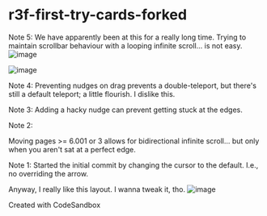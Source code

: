 # r3f-first-try-cards-forked

Note 5:
We have apparently been at this for a really long time. Trying to maintain scrollbar behaviour with a looping infinite scroll... is not easy.
![image](https://github.com/user-attachments/assets/4f7673d0-fed9-45e1-8d4f-96eaf9536324)

![image](https://github.com/user-attachments/assets/0866d139-0033-4914-b2ec-9bd81236f23b)


Note 4: 
Preventing nudges on drag prevents a double-teleport, but there's still a default teleport; a little flourish. I dislike this.

Note 3:
Adding a hacky nudge can prevent getting stuck at the edges.

Note 2:

Moving pages >= 6.001 or 3 allows for bidirectional infinite scroll... but only when you aren't sat at a perfect edge.

Note 1:
Started the initial commit by changing the cursor to the default. I.e., no overriding the arrow. 

Anyway, I really like this layout. I wanna tweak it, tho. 
![image](https://github.com/user-attachments/assets/e505f5f4-4141-488f-a61d-23f7d160c8e0)


Created with CodeSandbox

